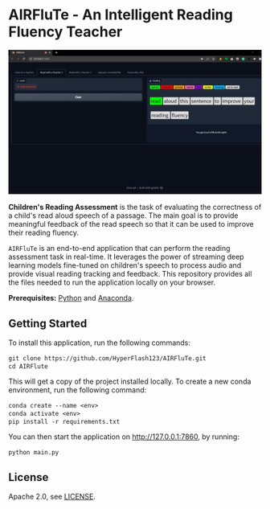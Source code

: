 # AIRFluTe - An Intelligent Reading Fluency Teacher

![Alt text](https://github.com/HyperFlash123/AIRFluTe/blob/main/image.jpg)

**Children's Reading Assessment** is the task of evaluating the correctness of a child's read aloud speech of a passage. The main goal is to provide meaningful feedback of the read speech so that it can be used to improve their reading fluency. 

`AIRFluTe` is an end-to-end application that can perform the reading assessment task in real-time. It leverages the power of streaming deep learning models fine-tuned on children's speech to process audio and provide visual reading tracking and feedback.
This repository provides all the files needed to run the application locally on your browser.

**Prerequisites:** [Python](https://www.python.org/downloads/) and [Anaconda](https://docs.anaconda.com/anaconda/install/index.html).
## Getting Started

To install this application, run the following commands:
```
git clone https://github.com/HyperFlash123/AIRFluTe.git
cd AIRFlute
```
This will get a copy of the project installed locally.
To create a new conda environment, run the following command:
```
conda create --name <env>
conda activate <env>
pip install -r requirements.txt
```
You can then start the application on http://127.0.0.1:7860, by running:
```
python main.py
```

## License

Apache 2.0, see [LICENSE](LICENSE).
